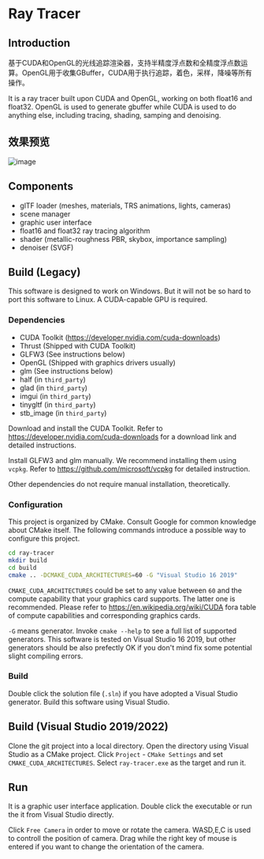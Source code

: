 # Ray Tracer

## Introduction
基于CUDA和OpenGL的光线追踪渲染器，支持半精度浮点数和全精度浮点数运算。OpenGL用于收集GBuffer，CUDA用于执行追踪，着色，采样，降噪等所有操作。

It is a ray tracer built upon CUDA and OpenGL, working on both float16 and float32. 
OpenGL is used to generate gbuffer while CUDA is used to do anything else, including
tracing, shading, samping and denoising.

## 效果预览

![image](https://github.com/user-attachments/assets/2db5aa54-6641-43ce-99ec-9c1560c76cbe)


## Components
* glTF loader (meshes, materials, TRS animations, lights, cameras)
* scene manager
* graphic user interface
* float16 and float32 ray tracing algorithm
* shader (metallic-roughness PBR, skybox, importance sampling)
* denoiser (SVGF)

## Build (Legacy)

This software is designed to work on Windows. But it will not be so hard to port this 
software to Linux. A CUDA-capable GPU is required.

### Dependencies
* CUDA Toolkit (https://developer.nvidia.com/cuda-downloads)
* Thrust (Shipped with CUDA Toolkit)
* GLFW3 (See instructions below)
* OpenGL (Shipped with graphics drivers usually)
* glm (See instructions below)
* half (in `third_party`)
* glad (in `third_party`)
* imgui (in `third_party`)
* tinygltf (in `third_party`)
* stb_image (in `third_party`)

Download and install the CUDA Toolkit. Refer to https://developer.nvidia.com/cuda-downloads 
for a download link and detailed instructions.

Install GLFW3 and glm manually. We recommend installing them using `vcpkg`. Refer to
https://github.com/microsoft/vcpkg for detailed instruction.

Other dependencies do not require manual installation, theoretically.

### Configuration

This project is organized by CMake. Consult Google for common knowledge about CMake
itself. The following commands introduce a possible way to configure this project.

```bash
cd ray-tracer
mkdir build
cd build
cmake .. -DCMAKE_CUDA_ARCHITECTURES=60 -G "Visual Studio 16 2019"
```
`CMAKE_CUDA_ARCHITECTURES` could be set to any value between `60` and the compute 
capability that your graphics card supports. The latter one is recommended. Please 
refer  to https://en.wikipedia.org/wiki/CUDA fora table of compute capabilities and 
corresponding graphics cards.

`-G` means generator. Invoke `cmake --help` to see a full list of supported generators. 
This software is tested on Visual Studio 16 2019, but other generators should be also
prefectly OK if you don't mind fix some potential slight compiling errors.

### Build
Double click the solution file (`.sln`) if you have adopted a Visual Studio generator.
Build this software using Visual Studio.

## Build (Visual Studio 2019/2022)
Clone the git project into a local directory. Open the directory using Visual Studio as
a CMake project. Click `Project` - `CMake Settings` and set `CMAKE_CUDA_ARCHITECTURES`.
Select `ray-tracer.exe` as the target and run it.

## Run
It is a graphic user interface application. Double click the executable or run the it
from Visual Studio directly.

Click `Free Camera` in order to move or rotate the camera. WASD,E,C is used to controll 
the position of camera. Drag while the right key of mouse is entered if you want to change 
the orientation of the camera.






